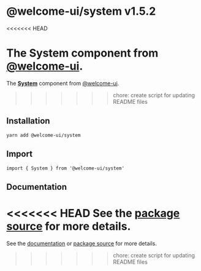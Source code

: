 # @welcome-ui/system v1.5.2
<<<<<<< HEAD

The System component from [@welcome-ui](http://welcome-ui.com).
=======
  
The **[System](http://welcome-ui.com/components/system)** component from [@welcome-ui](http://welcome-ui.com).
>>>>>>> chore: create script for updating README files

## Installation

    yarn add @welcome-ui/system

## Import

    import { System } from '@welcome-ui/system'

## Documentation

<<<<<<< HEAD
See the  [package source](https://github.com/WTTJ/welcome-ui/tree/v1.5.2/packages/System) for more details.
=======
See the [documentation](http://welcome-ui.com/components/system) or [package source](https://github.com/WTTJ/welcome-ui/tree/v1.5.2/packages/System) for more details.
>>>>>>> chore: create script for updating README files
